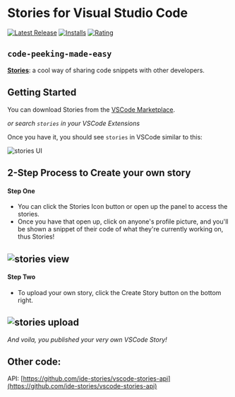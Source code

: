 # Stories for Visual Studio Code
[![Latest Release](https://vsmarketplacebadge.apphb.com/version-short/bar9.stories.svg)](https://marketplace.visualstudio.com/items?itemName=bar9.stories)
[![Installs](https://vsmarketplacebadge.apphb.com/installs/bar9.stories.svg)](https://marketplace.visualstudio.com/items?itemName=bar9.stories)
[![Rating](https://vsmarketplacebadge.apphb.com/rating-short/bar9.stories.svg)](https://marketplace.visualstudio.com/items?itemName=bar9.stories#review-details)

**`code-peeking-made-easy`**
--------------------------------------
[**Stories**](https://marketplace.visualstudio.com/items?itemName=bar9.stories): a cool way of sharing code snippets with other developers.

## Getting Started

You can download Stories from the [VSCode Marketplace](https://marketplace.visualstudio.com/items?itemName=bar9.stories).

*or search `stories` in your VSCode Extensions*

Once you have it, you should see `stories` in VSCode similar to this:

![stories UI](readme-pics/location.png)

## 2-Step Process to Create your own story

#### Step One
* You can click the Stories Icon button or open up the panel to access the stories. 
* Once you have that open up, click on anyone's profile picture, and you'll be shown a snippet of their code of what they're currently working on, thus Stories!

![stories view](readme-pics/view.png)
------------------------

#### Step Two
* To upload your own story, click the Create Story button on the bottom right.

![stories upload](readme-pics/upload.png)
------------------------

*And voila, you published your very own VSCode Story!*


## Other code:

API: [https://github.com/ide-stories/vscode-stories-api](https://github.com/ide-stories/vscode-stories-api)
